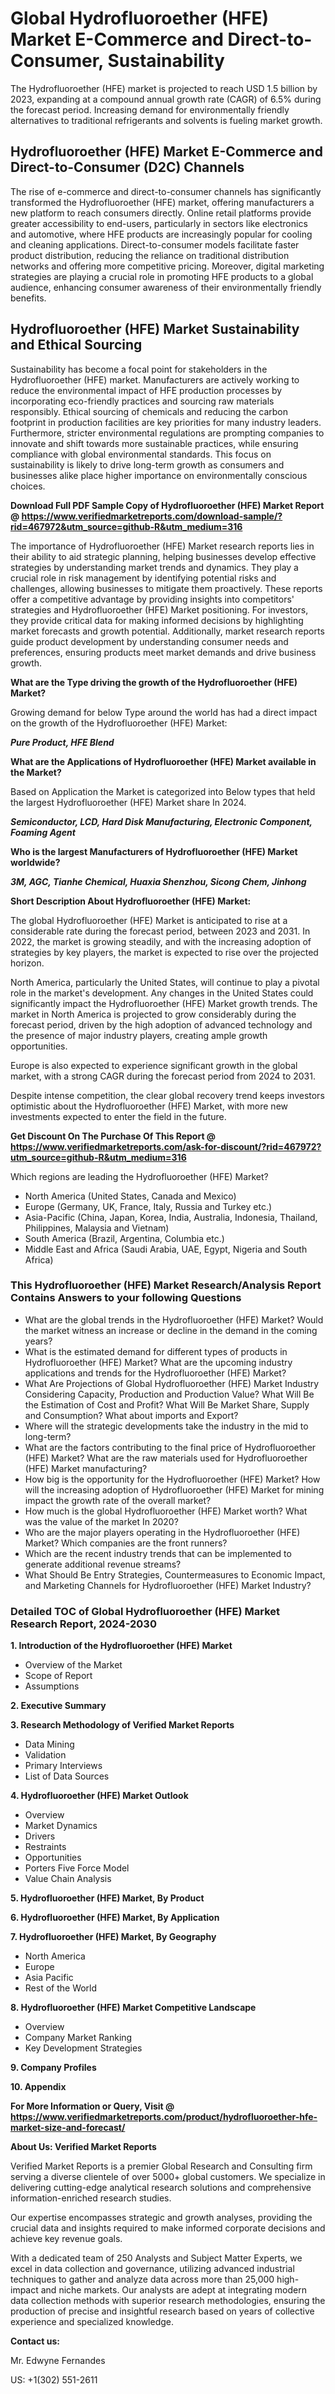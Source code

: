 <h1>Global Hydrofluoroether (HFE) Market E-Commerce and Direct-to-Consumer, Sustainability</h1><p class=""><p>The Hydrofluoroether (HFE) market is projected to reach USD 1.5 billion by 2023, expanding at a compound annual growth rate (CAGR) of 6.5% during the forecast period. Increasing demand for environmentally friendly alternatives to traditional refrigerants and solvents is fueling market growth.</p><h2>Hydrofluoroether (HFE) Market E-Commerce and Direct-to-Consumer (D2C) Channels</h2><p>The rise of e-commerce and direct-to-consumer channels has significantly transformed the Hydrofluoroether (HFE) market, offering manufacturers a new platform to reach consumers directly. Online retail platforms provide greater accessibility to end-users, particularly in sectors like electronics and automotive, where HFE products are increasingly popular for cooling and cleaning applications. Direct-to-consumer models facilitate faster product distribution, reducing the reliance on traditional distribution networks and offering more competitive pricing. Moreover, digital marketing strategies are playing a crucial role in promoting HFE products to a global audience, enhancing consumer awareness of their environmentally friendly benefits.</p><h2>Hydrofluoroether (HFE) Market Sustainability and Ethical Sourcing</h2><p>Sustainability has become a focal point for stakeholders in the Hydrofluoroether (HFE) market. Manufacturers are actively working to reduce the environmental impact of HFE production processes by incorporating eco-friendly practices and sourcing raw materials responsibly. Ethical sourcing of chemicals and reducing the carbon footprint in production facilities are key priorities for many industry leaders. Furthermore, stricter environmental regulations are prompting companies to innovate and shift towards more sustainable practices, while ensuring compliance with global environmental standards. This focus on sustainability is likely to drive long-term growth as consumers and businesses alike place higher importance on environmentally conscious choices.</p></p><p class=""><strong>Download Full PDF Sample Copy of Hydrofluoroether (HFE) Market Report @ <a href="https://www.verifiedmarketreports.com/download-sample/?rid=467972&utm_source=github-R&utm_medium=316" target="_blank">https://www.verifiedmarketreports.com/download-sample/?rid=467972&utm_source=github-R&utm_medium=316</a></strong></p><p>The importance of&nbsp;Hydrofluoroether (HFE) Market research reports lies in their ability to aid strategic planning, helping businesses develop effective strategies by understanding market trends and dynamics. They play a crucial role in risk management by identifying potential risks and challenges, allowing businesses to mitigate them proactively. These reports offer a competitive advantage by providing insights into competitors' strategies and Hydrofluoroether (HFE) Market positioning. For investors, they provide critical data for making informed decisions by highlighting market forecasts and growth potential. Additionally, market research reports guide product development by understanding consumer needs and preferences, ensuring products meet market demands and drive business growth.</p><p><strong>What are the&nbsp;Type driving the growth of the Hydrofluoroether (HFE) Market?</strong></p><p id="" class="">Growing demand for below Type around the world has had a direct impact on the growth of the Hydrofluoroether (HFE) Market:</p><p class=""><em><strong>Pure Product, HFE Blend</strong></em></p><p class=""><strong>What are the&nbsp;Applications&nbsp;of Hydrofluoroether (HFE) Market available in the Market?</strong></p><p id="" class="">Based on Application the Market is categorized into Below types that held the largest Hydrofluoroether (HFE) Market share In 2024.</p><p class=""><em><strong>Semiconductor, LCD, Hard Disk Manufacturing, Electronic Component, Foaming Agent</strong></em></p><p class=""><strong>Who is the largest Manufacturers of Hydrofluoroether (HFE) Market worldwide?</strong></p><p><em><strong>3M, AGC, Tianhe Chemical, Huaxia Shenzhou, Sicong Chem, Jinhong</strong></em></p><p id="" class=""><strong>Short Description About Hydrofluoroether (HFE) Market:</strong></p><p>The global Hydrofluoroether (HFE) Market is anticipated to rise at a considerable rate during the forecast period, between 2023 and 2031. In 2022, the market is growing steadily, and with the increasing adoption of strategies by key players, the market is expected to rise over the projected horizon.</p><p>North America, particularly the United States, will continue to play a pivotal role in the market's development. Any changes in the United States could significantly impact the Hydrofluoroether (HFE) Market growth trends. The market in North America is projected to grow considerably during the forecast period, driven by the high adoption of advanced technology and the presence of major industry players, creating ample growth opportunities.</p><p>Europe is also expected to experience significant growth in the global market, with a strong CAGR during the forecast period from 2024 to 2031.</p><p>Despite intense competition, the clear global recovery trend keeps investors optimistic about the Hydrofluoroether (HFE) Market, with more new investments expected to enter the field in the future.</p><p id="" class=""><strong>Get Discount On The Purchase Of This Report @ <a href="https://www.verifiedmarketreports.com/ask-for-discount/?rid=467972?utm_source=github-R&utm_medium=316" target="_blank">https://www.verifiedmarketreports.com/ask-for-discount/?rid=467972?utm_source=github-R&utm_medium=316</a></strong></p><p class="">Which regions are leading the Hydrofluoroether (HFE) Market?</p><ul><li>North America (United States, Canada and Mexico)</li><li>Europe (Germany, UK, France, Italy, Russia and Turkey etc.)</li><li>Asia-Pacific (China, Japan, Korea, India, Australia, Indonesia, Thailand, Philippines, Malaysia and Vietnam)</li><li>South America (Brazil, Argentina, Columbia etc.)</li><li>Middle East and Africa (Saudi Arabia, UAE, Egypt, Nigeria and South Africa)</li></ul><h3 id="" class="">This Hydrofluoroether (HFE) Market Research/Analysis Report Contains Answers to your following Questions</h3><ul><li>What are the global trends in the Hydrofluoroether (HFE) Market? Would the market witness an increase or decline in the demand in the coming years?</li><li>What is the estimated demand for different types of products in Hydrofluoroether (HFE) Market? What are the upcoming industry applications and trends for the Hydrofluoroether (HFE) Market?</li><li>What Are Projections of Global Hydrofluoroether (HFE) Market Industry Considering Capacity, Production and Production Value? What Will Be the Estimation of Cost and Profit? What Will Be Market Share, Supply and Consumption? What about imports and Export?</li><li>Where will the strategic developments take the industry in the mid to long-term?</li><li>What are the factors contributing to the final price of Hydrofluoroether (HFE) Market? What are the raw materials used for Hydrofluoroether (HFE) Market manufacturing?</li><li>How big is the opportunity for the Hydrofluoroether (HFE) Market? How will the increasing adoption of Hydrofluoroether (HFE) Market for mining impact the growth rate of the overall market?</li><li>How much is the global Hydrofluoroether (HFE) Market worth? What was the value of the market In 2020?</li><li>Who are the major players operating in the Hydrofluoroether (HFE) Market? Which companies are the front runners?</li><li>Which are the recent industry trends that can be implemented to generate additional revenue streams?</li><li>What Should Be Entry Strategies, Countermeasures to Economic Impact, and Marketing Channels for Hydrofluoroether (HFE) Market Industry?</li></ul><h3 id="" class="">Detailed TOC of Global Hydrofluoroether (HFE) Market Research Report, 2024-2030</h3><p id="" class=""><strong>1. Introduction of the Hydrofluoroether (HFE) Market</strong></p><ul><li>Overview of the Market</li><li>Scope of Report</li><li>Assumptions</li></ul><p id="" class=""><strong>2. Executive Summary</strong></p><p id="" class=""><strong>3. Research Methodology of Verified Market Reports</strong></p><ul><li>Data Mining</li><li>Validation</li><li>Primary Interviews</li><li>List of Data Sources</li></ul><p id="" class=""><strong>4. Hydrofluoroether (HFE) Market Outlook</strong></p><ul><li>Overview</li><li>Market Dynamics</li><li>Drivers</li><li>Restraints</li><li>Opportunities</li><li>Porters Five Force Model</li><li>Value Chain Analysis</li></ul><p id="" class=""><strong>5. Hydrofluoroether (HFE) Market, By Product</strong></p><p id="" class=""><strong>6. Hydrofluoroether (HFE) Market, By Application</strong></p><p id="" class=""><strong>7. Hydrofluoroether (HFE) Market, By Geography</strong></p><ul><li>North America</li><li>Europe</li><li>Asia Pacific</li><li>Rest of the World</li></ul><p id="" class=""><strong>8. Hydrofluoroether (HFE) Market Competitive Landscape</strong></p><ul><li>Overview</li><li>Company Market Ranking</li><li>Key Development Strategies</li></ul><p id="" class=""><strong>9. Company Profiles</strong></p><p id="" class=""><strong>10. Appendix</strong></p><p id="" class=""><strong>For More Information or Query, Visit @ <a href="https://www.verifiedmarketreports.com/product/hydrofluoroether-hfe-market-size-and-forecast/" target="_blank">https://www.verifiedmarketreports.com/product/hydrofluoroether-hfe-market-size-and-forecast/</a></strong></p><p id="" class=""><strong>About Us: Verified Market Reports</strong></p><p id="" class="">Verified Market Reports is a premier Global Research and Consulting firm serving a diverse clientele of over 5000+ global customers. We specialize in delivering cutting-edge analytical research solutions and comprehensive information-enriched research studies.</p><p id="" class="">Our expertise encompasses strategic and growth analyses, providing the crucial data and insights required to make informed corporate decisions and achieve key revenue goals.</p><p id="" class="">With a dedicated team of 250 Analysts and Subject Matter Experts, we excel in data collection and governance, utilizing advanced industrial techniques to gather and analyze data across more than 25,000 high-impact and niche markets. Our analysts are adept at integrating modern data collection methods with superior research methodologies, ensuring the production of precise and insightful research based on years of collective experience and specialized knowledge.</p><p id="" class=""><strong>Contact us:</strong></p><p id="" class="">Mr. Edwyne Fernandes</p><p id="" class="">US: +1(302) 551-2611</p>
